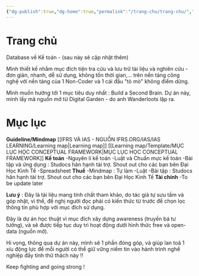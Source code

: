 ```yaml
---
{"dg-publish":true,"dg-home":true,"permalink":"/trang-chu/trang-chu/","tags":["gardenEntry"],"dgPassFrontmatter":true,"noteIcon":""}
---
```


# Trang chủ
Database về Kế toán - (sau này sẽ cập nhật thêm) 

Mình thiết kế nhằm mục đích tiện tra cứu và lưu trữ tài liệu và nghiên cứu - đơn giản, nhanh, dễ sử dụng, không tốn thời gian,... trên nền tảng công nghệ với nền tảng của 1 Non-Coder và 1 cái đầu "tò mò" không điểm dừng. 

Mình muốn hướng tới 1 mục tiêu duy nhất : Build a Second Brain. Dự án này, mình lấy mã nguồn mở từ Digital Garden - do anh Wanderloots lập ra. 

# Mục lục 

**Guideline/Mindmap**
[[IFRS VÀ IAS - NGUỒN IFRS.ORG/IAS/IAS LEARNING/Learning map\|Learning map]]
[[Learning map/Template/MỤC LỤC HỌC CONCEPTUAL FRAMEWORK\|MỤC LỤC HỌC CONCEPTUAL FRAMEWORK]]
**Kế toán** 
-Nguyên lí kế toán
-Luật và Chuẩn mực kế toán 
-Bài tập và ứng dụng : Studocs hân hạnh tài trợ. Shout out cho các bạn bên Đại Học Kinh Tế
-Spreadsheet
**Thuế**
-Mindmap : Tự làm
-Luật 
-Bài tập : Studocs hân hạnh tài trợ. Shout out cho các bạn bên Đại Học Kinh Tế
**Tài chính**
-To be update later

**Lưu ý** : Đây là tài liệu mang tính chất tham khảo, do tác giả tự sưu tầm và góp nhặt, vì thế, đề nghị người đọc phải có kiến thức từ trước để chọn lọc thông tin phù hợp với mục đích sử dụng. 

Đây là dự án học thuật vì mục đích xây dựng awareness (truyền bá tư tưởng), và sẽ được tiếp tục duy trì hoạt động dưới hình thức free và open-data (nguồn mở). 

Hi vọng, thông qua dự án này, mình sẽ 1 phần đóng góp, và giúp lan toả 1 xíu động lực để mỗi người có thể giữ vững niềm tin vào hành trình nghề nghiệp đầy tính thử thách này !!

Keep fighting and going strong !